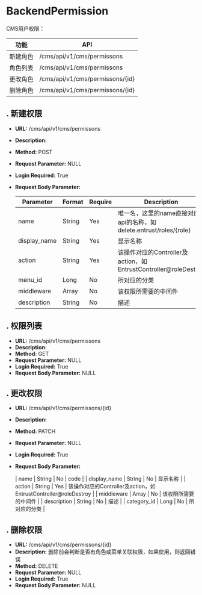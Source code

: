 # BackendPermission

CMS用户权限：

| 功能 | API |
| ------ | ------ |
| 新建角色 | /cms/api/v1/cms/permissons |
| 角色列表 | /cms/api/v1/cms/permissons |
| 更改角色 | /cms/api/v1/cms/permissons/{id} |
| 删除角色 | /cms/api/v1/cms/permissons/{id} |


## . 新建权限

* **URL:** /cms/api/v1/cms/permissons
* **Description:**
* **Method:** POST
* **Request Parameter:** NULL
* **Login Required:** True
* **Request Body Parameter:**

	| Parameter | Format | Require | Description |
	| ------ | ------ | ------ | ------ |
	| name | String | Yes | 唯一名，这里的name直接对应api的名称，如 delete.entrust/roles/{role} |
	| display_name | String | Yes | 显示名称 |
	| action | String | Yes | 该操作对应的Controller及action，如 EntrustController@roleDestroy |
	| menu_id | Long | No | 所对应的分类 |
	| middleware | Array | No | 该权限所需要的中间件 |
	| description | String | No | 描述 |


## . 权限列表

* **URL:** /cms/api/v1/cms/permissons
* **Description:**
* **Method:** GET
* **Request Parameter:** NULL
* **Login Required:** True
* **Request Body Parameter:** NULL


## . 更改权限

* **URL:** /cms/api/v1/cms/permissons/{id}
* **Description:**
* **Method:** PATCH
* **Request Parameter:** NULL
* **Login Required:** True
* **Request Body Parameter:**

	| name | String | No | code |
	| display_name | String | No | 显示名称 |
	| action | String | Yes | 该操作对应的Controller及action，如 EntrustController@roleDestroy |
	| middleware | Array | No | 该权限所需要的中间件 |
	| description | String | No | 描述 |
	| category_id | Long | No | 所对应的分类 |


## . 删除权限

* **URL:** /cms/api/v1/cms/permissons/{id}
* **Description:** 删除前会判断是否有角色或菜单关联权限，如果使用，则返回错误
* **Method:** DELETE
* **Request Parameter:** NULL
* **Login Required:** True
* **Request Body Parameter:** NULL